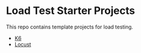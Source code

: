 # Load Test Starter Projects

This repo contains template projects for load testing.

- [K6](../loadtest-starters/load-test-k6/README.md)
- [Locust](../loadtest-starters/load-test-locust/README.md)
